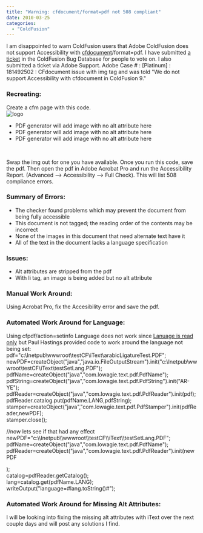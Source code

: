 ```yaml
---
title: "Warning: cfdocument/format=pdf not 508 compliant"
date: 2010-03-25
categories: 
  - "ColdFusion"
---
```


I am disappointed to warn ColdFusion users that Adobe ColdFusion does not support Accessibility with [cfdocument](http://livedocs.adobe.com/coldfusion/8/htmldocs/help.html?content=Tags_d-e_05.html)/format=pdf. I have submitted [a ticket](http://cfbugs.adobe.com/cfbugreport/flexbugui/cfbugtracker/main.html#bugId=82512) in the ColdFusion Bug Database for people to vote on. I also submitted a ticket via Adobe Support. Adobe Case # : \[Platinum\] : 181492502 : CFdocument issue with img tag and was told "We do not support Accessibility with cfdocument in ColdFusion 9."

### Recreating:

Create a cfm page with this code. <cfdocument format="PDF" backgroundvisible="yes" fontembed="true">  
<img src="images/logo.jpg" title="title" alt="logo">  
<span class="anyclass">  
<ul>  
<li>PDF generator will add image with no alt attribute here</li>  
<li>PDF generator will add image with no alt attribute here</li> <li>PDF generator will add image with no alt attribute here</li> </ul>  
<p>&nbsp;</p>  
</span>

</cfdocument>  
Swap the img out for one you have available. Once you run this code, save the pdf. Then open the pdf in Adobe Acrobat Pro and run the Accessibility  
Report. (Advanced --> Accessibility --> Full Check). This will list 508 compliance errors.

### Summary of Errors:

- The checker found problems which may prevent the document from being fully accessible
- This document is not tagged; the reading order of the contents may be incorrect
- None of the images in this document that need alternate text have it
- All of the text in the document lacks a language specification

### Issues:

- Alt attributes are stripped from the pdf
- With li tag, an image is being added but no alt attribute

### Manual Work Around:

Using Acrobat Pro, fix the Accesibility error and save the pdf.

### Automated Work Around for Language:

Using cfpdf/action=setinfo Language does not work since [Lanuage is read only](http://livedocs.adobe.com/coldfusion/8/htmldocs/help.html?content=Tags_p-q_02.html) but Paul Hastings provided code to work around the language not being set: <cfscript>  
pdf="c:\\Inetpub\\wwwroot\\testCF\\iText\\arabicLigatureTest.PDF";  
newPDF=createObject("java","java.io.FileOutputStream").init("c:\\Inetpub\\wwwroot\\testCF\\iText\\testSetLang.PDF");  
pdfName=createObject("java","com.lowagie.text.pdf.PdfName");  
pdfString=createObject("java","com.lowagie.text.pdf.PdfString").init("AR-YE");  
pdfReader=createObject("java","com.lowagie.text.pdf.PdfReader").init(pdf);  
pdfReader.catalog.put(pdfName.LANG,pdfString);  
stamper=createObject("java","com.lowagie.text.pdf.PdfStamper").init(pdfReader,newPDF);  
stamper.close();  
</cfscript>

<cfscript>  
//now lets see if that had any effect  
newPDF="c:\\Inetpub\\wwwroot\\testCF\\iText\\testSetLang.PDF";  
pdfName=createObject("java","com.lowagie.text.pdf.PdfName");  
pdfReader=createObject("java","com.lowagie.text.pdf.PdfReader").init(newPDF

);  
catalog=pdfReader.getCatalog();  
lang=catalog.get(pdfName.LANG);  
writeOutput("language=#lang.toString()#");  
</cfscript>

### Automated Work Around for Missing Alt Attributes:

I will be looking into fixing the missing alt attributes with iText over the next couple days and will post any solutions I find.
